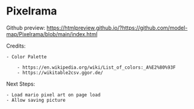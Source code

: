 # Pixelrama

Github preview:
https://htmlpreview.github.io/?https://github.com/model-map/Pixelrama/blob/main/index.html

Credits:

    - Color Palette

        - https://en.wikipedia.org/wiki/List_of_colors:_A%E2%80%93F
        - https://wikitable2csv.ggor.de/

Next Steps:

    - Load mario pixel art on page load
    - Allow saving picture